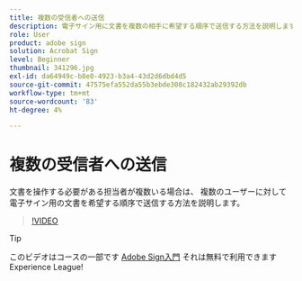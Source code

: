 ```yaml
---
title: 複数の受信者への送信
description: 電子サイン用に文書を複数の相手に希望する順序で送信する方法を説明します
role: User
product: adobe sign
solution: Acrobat Sign
level: Beginner
thumbnail: 341296.jpg
exl-id: da64949c-b8e0-4923-b3a4-43d2d6dbd4d5
source-git-commit: 47575efa552da55b3ebde308c182432ab29392db
workflow-type: tm+mt
source-wordcount: '83'
ht-degree: 4%

---
```


# 複数の受信者への送信

文書を操作する必要がある担当者が複数いる場合は、 複数のユーザーに対して電子サイン用の文書を希望する順序で送信する方法を説明します。

>[!VIDEO](https://video.tv.adobe.com/v/341296?hidetitle=true)

>[!TIP]
>
>このビデオはコースの一部です [Adobe Sign入門](https://experienceleague.adobe.com/?recommended=Sign-U-1-2020.1) それは無料で利用できますExperience League!
